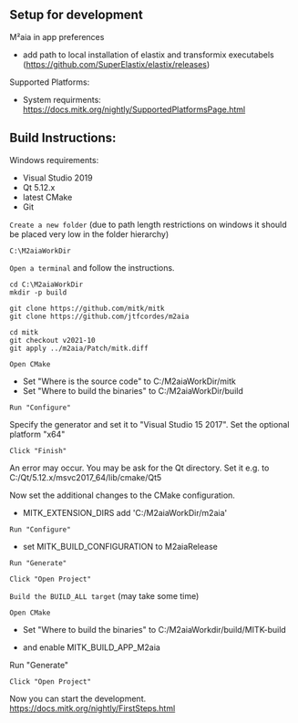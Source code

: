 
Setup for development
-----------

M²aia in app preferences
- add path to local installation of elastix and transformix executabels (https://github.com/SuperElastix/elastix/releases)

Supported Platforms:
- System requirments: https://docs.mitk.org/nightly/SupportedPlatformsPage.html


Build Instructions:
-------------------

Windows requirements: 

* Visual Studio 2019
* Qt 5.12.x
* latest CMake
* Git

`Create a new folder` (due to path length restrictions on windows it should be placed very low in the folder hierarchy)

```
C:\M2aiaWorkDir
```

`Open a terminal` and follow the instructions.

```
cd C:\M2aiaWorkDir
mkdir -p build

git clone https://github.com/mitk/mitk
git clone https://github.com/jtfcordes/m2aia

cd mitk
git checkout v2021-10
git apply ../m2aia/Patch/mitk.diff
```

`Open CMake`

* Set "Where is the source code" to C:/M2aiaWorkDir/mitk
* Set "Where to build the binaries" to C:/M2aiaWorkDir/build

`Run "Configure"`

Specify the generator and set it to "Visual Studio 15 2017".
Set the optional platform "x64"

`Click "Finish"`

An error may occur. You may be ask for the Qt directory. Set it e.g. to C:/Qt/5.12.x/msvc2017_64/lib/cmake/Qt5

Now set the additional changes to the CMake configuration.

* MITK_EXTENSION_DIRS add 'C:/M2aiaWorkDir/m2aia'

`Run "Configure"`

* set MITK_BUILD_CONFIGURATION to M2aiaRelease

`Run "Generate"`

`Click "Open Project"`

`Build the BUILD_ALL target` (may take some time)

`Open CMake`

* Set "Where to build the binaries" to C:/M2aiaWorkdir/build/MITK-build

* and enable MITK_BUILD_APP_M2aia

Run "Generate"

`Click "Open Project"`

Now you can start the development. https://docs.mitk.org/nightly/FirstSteps.html

